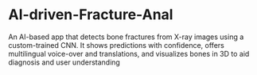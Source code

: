 # AI-driven-Fracture-Anal
An AI-based app that detects bone fractures from X-ray images using a custom-trained CNN. It shows predictions with confidence, offers multilingual voice-over and translations, and visualizes bones in 3D to aid diagnosis and user understanding
